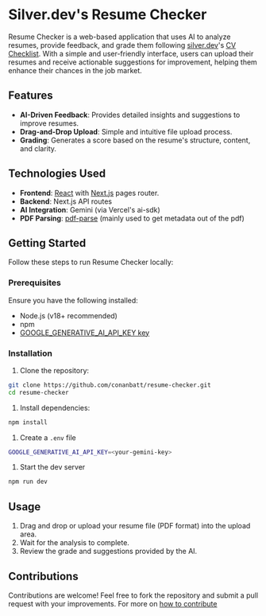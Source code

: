 # Silver.dev's Resume Checker

Resume Checker is a web-based application that uses AI to analyze resumes, provide feedback, and grade them following [silver.dev](https://silver.dev)'s [CV Checklist](https://docs.silver.dev/interview-ready/soft-fundamentals/preparando-el-cv#cv-checklist). With a simple and user-friendly interface, users can upload their resumes and receive actionable suggestions for improvement, helping them enhance their chances in the job market.

## Features

- **AI-Driven Feedback**: Provides detailed insights and suggestions to improve resumes.
- **Drag-and-Drop Upload**: Simple and intuitive file upload process.
- **Grading**: Generates a score based on the resume's structure, content, and clarity.

## Technologies Used

- **Frontend**: [React](https://reactjs.org/) with [Next.js](https://nextjs.org/) pages router.
- **Backend**: Next.js API routes
- **AI Integration**: Gemini (via Vercel's ai-sdk)
- **PDF Parsing**: [pdf-parse](https://www.npmjs.com/package/pdf-parse) (mainly used to get metadata out of the pdf)

## Getting Started

Follow these steps to run Resume Checker locally:

### Prerequisites

Ensure you have the following installed:

- Node.js (v18+ recommended)
- npm
- [GOOGLE_GENERATIVE_AI_API_KEY key](https://ai.google.dev/gemini-api/docs/api-key)

### Installation

1. Clone the repository:

  ```bash
  git clone https://github.com/conanbatt/resume-checker.git
  cd resume-checker
  ```

1. Install dependencies:

  ```bash
  npm install
  ```

1. Create a `.env` file

  ```bash
  GOOGLE_GENERATIVE_AI_API_KEY=<your-gemini-key>
  ```

1. Start the dev server

  ```bash
  npm run dev
  ```

## Usage

1. Drag and drop or upload your resume file (PDF format) into the upload area.
1. Wait for the analysis to complete.
1. Review the grade and suggestions provided by the AI.

## Contributions

Contributions are welcome! Feel free to fork the repository and submit a pull request with your improvements.
For more on [how to contribute](https://opensource.guide/how-to-contribute/)
